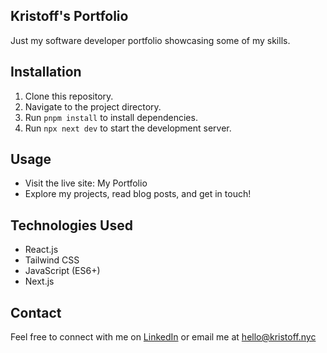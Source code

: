 ## Kristoff's Portfolio
Just my software developer portfolio showcasing some of my skills.

## Installation

1. Clone this repository.
2. Navigate to the project directory.
3. Run `pnpm install` to install dependencies.
4. Run `npx next dev` to start the development server.

## Usage

- Visit the live site: My Portfolio
- Explore my projects, read blog posts, and get in touch!

## Technologies Used

- React.js
- Tailwind CSS
- JavaScript (ES6+)
- Next.js

## Contact

Feel free to connect with me on [LinkedIn](https://linkedin.com/in/kborrel) or email me at hello@kristoff.nyc
